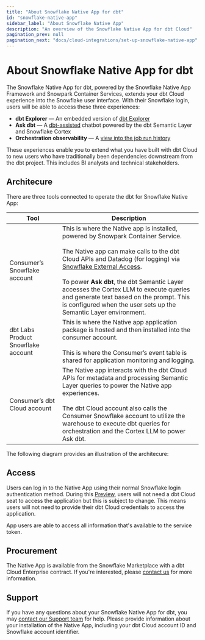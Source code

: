 ```yaml
---
title: "About Snowflake Native App for dbt"
id: "snowflake-native-app"
sidebar_label: "About Snowflake Native App"
description: "An overview of the Snowflake Native App for dbt Cloud"
pagination_prev: null
pagination_next: "docs/cloud-integrations/set-up-snowflake-native-app"
---
```


# About Snowflake Native App for dbt <Lifecycle status='public preview' />

The Snowflake Native App for dbt, powered by the Snowflake Native App Framework and Snowpark Container Services, extends your dbt Cloud experience into the Snowflake user interface. With their Snowflake login, users will be able to access these three experiences: 

- **dbt Explorer** &mdash; An embedded version of [dbt Explorer](/docs/collaborate/explore-projects) 
- **Ask dbt** &mdash; A [dbt-assisted](/docs/cloud/dbt-assist) chatbot powered by the dbt Semantic Layer and Snowflake Cortex
- **Orchestration observability** &mdash; A [view into the job run history](/docs/deploy/run-visibility)

These experiences enable you to extend what you have built with dbt Cloud to new users who have traditionally been dependencies downstream from the dbt project. This includes BI analysts and technical stakeholders. 


## Architecure

There are three tools connected to operate the dbt for Snowflake Native App:

| Tool                               | Description |
|------------------------------------|-------------|
| Consumer’s Snowflake account       | This is where the Native app is installed, powered by Snowpark Container Service. <br /><br /> The Native app can make calls to the dbt Cloud APIs and Datadog (for logging) via [Snowflake External Access](https://docs.snowflake.com/en/developer-guide/external-network-access/external-network-access-overview). <br /><br />To power **Ask dbt**, the dbt Semantic Layer accesses the Cortex LLM to execute queries and generate text based on the prompt. This is configured when the user sets up the Semantic Layer environment. | 
| dbt Labs Product Snowflake account | This is where the Native app application package is hosted and then installed into the consumer account. <br /><br />This is where the Consumer’s event table is shared for application monitoring and logging. |
| Consumer’s dbt Cloud account       | The Native app interacts with the dbt Cloud APIs for metadata and processing Semantic Layer queries to power the Native app experiences. <br /> <br /> The dbt Cloud account also calls the Consumer Snowflake account to utilize the warehouse to execute dbt queries for orchestration and the Cortex LLM to power Ask dbt. |

The following diagram provides an illustration of the architecure:

<Lightbox src="/img/docs/cloud-integrations/architecture-dbt-snowflake-native-app.png" title="Architecture of dbt Cloud and Snowflake integration"/>


## Access
Users can log in to the Native App using their normal Snowflake login authentication method. During this [Preview](/docs/dbt-versions/product-lifecycles#dbt-cloud), users will not need a dbt Cloud seat to access the application but this is subject to change. This means users will not need to provide their dbt Cloud credentials to access the application. 

App users are able to access all information that's available to the service token.

## Procurement
The Native App is available from the Snowflake Marketplace with a dbt Cloud Enterprise contract. If you're interested, please [contact us](matilto:sales_snowflake_marketplace@dbtlabs.com) for more information. 

## Support
If you have any questions about your Snowflake Native App for dbt, you may [contact our Support team](mailto:dbt-snowflake-marketplace@dbtlabs.com) for help. Please provide information about your installation of the Native App, including your dbt Cloud account ID and Snowflake account identifier. 
